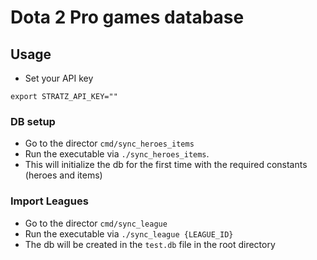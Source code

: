 # Dota 2 Pro games database

## Usage

- Set your API key
```
export STRATZ_API_KEY=""
```
### DB setup
- Go to the director `cmd/sync_heroes_items`
- Run the executable via `./sync_heroes_items`. 
- This will initialize the db for the first time with the required constants (heroes and items)

### Import Leagues
- Go to the director `cmd/sync_league`
- Run the executable via `./sync_league {LEAGUE_ID}`
- The db will be created in the `test.db` file in the root directory


